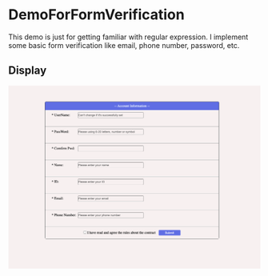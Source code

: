 # DemoForFormVerification

This demo is just for getting familiar with regular expression. I implement some basic form verification like email, phone number, password, etc.

## Display
![](https://github.com/chuliang014/DemoForFormVerification/raw/master/img/form.png)